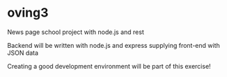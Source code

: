 # oving3
News page school project with node.js and rest

Backend will be written with node.js and express supplying front-end with JSON data

Creating a good development environment will be part of this exercise!
